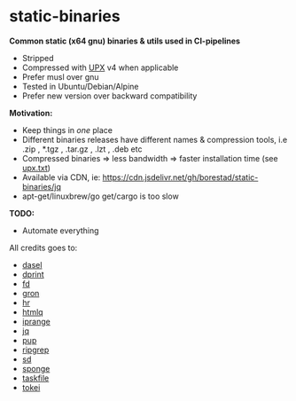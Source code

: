 # static-binaries

**Common static (x64 gnu) binaries & utils used in CI-pipelines**

- Stripped
- Compressed with [UPX](https://github.com/upx/upx) v4 when applicable
- Prefer musl over gnu
- Tested in Ubuntu/Debian/Alpine
- Prefer new version over backward compatibility

**Motivation:**

- Keep things in _one_ place
- Different binaries releases have different names & compression tools, i.e .zip , \*.tgz , .tar.gz , .lzt , .deb etc
- Compressed binaries => less bandwidth => faster installation time (see [upx.txt](upx.txt))
- Available via CDN, ie: https://cdn.jsdelivr.net/gh/borestad/static-binaries/jq
- apt-get/linuxbrew/go get/cargo is too slow

**TODO:**

- Automate everything

All credits goes to:

- [dasel](https://github.com/TomWright/dasel)
- [dprint](https://github.com/dprint/dprint)
- [fd](https://github.com/sharkdp/fd)
- [gron](https://github.com/tomnomnom/gron)
- [hr](https://github.com/jaredsohn/hr)
- [htmlq](https://github.com/mgdm/htmlq)
- [iprange](https://github.com/firehol/iprange)
- [jq](https://github.com/stedolan/jq)
- [pup](https://github.com/ericchiang/pup)
- [ripgrep](https://github.com/BurntSushi/ripgrep)
- [sd](https://github.com/chmln/sd)
- [sponge](https://github.com/Chaostheorie/sponge)
- [taskfile](https://github.com/go-task/task)
- [tokei](https://github.com/XAMPPRocky/tokeiP)
